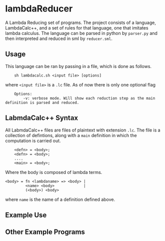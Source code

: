 # lambdaReducer
A Lambda Reducing set of programs. The project consists of a language, LambdaCalc++, and a set of rules for that language, one that imitates lambda calculus. The language can be parsed in python by `parser.py` and then interpreted and reduced in sml by `reducer.sml`.

## Usage

This language can be ran by passing in a file, which is done as follows.
```
    sh lambdacalc.sh <input file> [options]
```
where `<input file>` is a `.lc` file. As of now there is only one optional flag
```
    Options:
        -v: verbose mode. Will show each reduction step as the main definition is parsed and reduced.
```

## LabmdaCalc++ Syntax

All LabmdaCalc++ files are files of plaintext with extension `.lc`. The file is a collection of defintions, along with a `main` definition in which the computation is carried out.
```
    <defn> = <body>;
    <defn> = <body>;
    ....
    <main> = <body>;
```
Where the body is composed of lambda terms. 

```
<body> = fn <lambdaname> => <body> |
         <name> <body>             |
         (<body>) <body>                 
```
where `name` is the name of a definition defined above. 

## Example Use


## Other Example Programs

